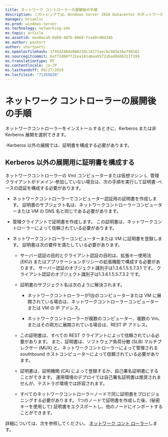 ```yaml
---
title: ネットワーク コントローラーの展開後の手順
description: このトピックでは、Windows Server 2016 Datacenter のネットワークコントローラーの非 Kerberos 展開に関する証明書の構成手順について説明します。
manager: brianlic
ms.prod: windows-server
ms.technology: networking-sdn
ms.topic: article
ms.assetid: eea0aca9-8d89-48fb-8068-fca40c90d34b
ms.author: pashort
author: shortpatti
ms.openlocfilehash: 3f95d2884a808239c1d171eecbc983e26e799102
ms.sourcegitcommit: 6aff3d88ff22ea141a6ea6572a5ad8dd6321f199
ms.translationtype: MT
ms.contentlocale: ja-JP
ms.lasthandoff: 09/27/2019
ms.locfileid: "71355620"
---
```

# <a name="post-deployment-steps-for-network-controller"></a>ネットワーク コントローラーの展開後の手順

ネットワークコントローラーをインストールするときに、Kerberos または非 Kerberos 展開を選択できます。

\-Kerberos 以外の展開では、証明書を構成する必要があります。

## <a name="configure-certificates-for-non-kerberos-deployments"></a>Kerberos 以外の展開用に証明書を構成する

ネットワークコントローラーの Vm\) コンピューターまたは仮想マシン \(、管理クライアントがドメイン\-参加していない場合は、次の手順を実行して証明書\-ベースの認証を構成する必要があります。

- ネットワークコントローラーでコンピューター認証用の証明書を作成します。 証明書のサブジェクト名は、ネットワークコントローラーコンピューターまたは VM の DNS 名と同じである必要があります。

- 管理クライアントで証明書を作成します。 この証明書は、ネットワークコントローラーによって信頼されている必要があります。
  
- ネットワークコントローラーコンピューターまたは VM に証明書を登録します。 証明書は次の要件を満たしている必要があります。
  
    -  サーバー認証の目的とクライアント認証の目的は、拡張キー使用法 \(EKU\) またはアプリケーションポリシーの拡張機能で構成する必要があります。 サーバー認証のオブジェクト識別子は1.3.6.1.5.5.7.3.1 です。 クライアント認証のオブジェクト識別子は1.3.6.1.5.5.7.3.2 です。
  
    - 証明書のサブジェクト名は次のように解決されます。
  
        - ネットワークコントローラーが1台のコンピューターまたは VM に展開されている場合は、ネットワークコントローラーコンピューターまたは VM の IP アドレス。

        - ネットワークコントローラーが複数のコンピューター、複数の Vm、またはその両方に展開されている場合は、REST IP アドレス。
  
    - この証明書は、すべての REST クライアントによって信頼されている必要があります。 また、証明書は、ソフトウェア負荷分散 (SLB) マルチプレクサー (MUX) と、ネットワークコントローラーによって管理される southbound ホストコンピューターによって信頼されている必要があります。
  
    - 証明書は、証明機関 (CA) によって登録するか、自己署名証明書にすることができます。 運用環境のデプロイでは自己署名証明書は推奨されませんが、テストラボ環境では許容されます。
  
    - すべてのネットワークコントローラーノードで同じ証明書をプロビジョニングする必要があります。 1つのノードで証明書を作成した後、(秘密キーを使用して) 証明書をエクスポートし、他のノードにインポートすることができます。

詳細については、次を参照してください。 [ネットワーク コント ローラー](Network-Controller.md)します。
